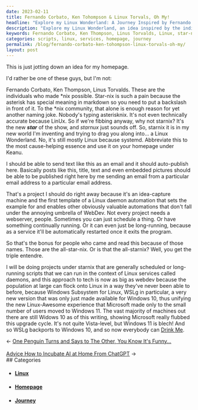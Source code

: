```yaml
---
date: 2023-02-11
title: Fernando Corbato, Ken Tohompson & Linux Torvals, Oh My!
headline: "Explore my Linux Wonderland: A Journey Inspired by Fernando Corbato, Ken Thompson, and Linus Torvalds"
description: "Explore my Linux Wonderland, an idea inspired by the individuals who made star-nix possible: Fernando Corbato, Ken Thompson, and Linus Torvalds. I'm creating projects under starnix, doing long-running scripts that run in the context of Linux services called daemons. See how this approach to tech is now as big as webdev, thanks to the Windows Subsystem for Linux, W. Come join me on this journey!"
keywords: Fernando Corbato, Ken Thompson, Linus Torvalds, Linux, star-nix, Starnix, Daemons, Webdev, Windows Subsystem for Linux, W, Homepage, Projects, Scripts, Services, Journey, Tech, Idea
categories: scripts, linux, services, homepage, journey
permalink: /blog/fernando-corbato-ken-tohompson-linux-torvals-oh-my/
layout: post
---
```



This is just jotting down an idea for my homepage.

I'd rather be one of these guys, but I'm not:

Fernando Corbato, Ken Thompson, Linus Torvalds. These are the individuals who
made \*nix possible. Star-nix is such a pain because the asterisk has special
meaning in markdown so you need to put a backslash in front of it. To the \*nix
community, that alone is enough reason for yet another naming joke. Nobody's
typing asterisknix. It's not even technically accurate because LinUx. So if
we're fibbing anyway, why not starnix? It's the new ***star*** of the show, and
*starnux* just sounds off. So, starnix it is in my new world I'm inventing and
trying to drag you along into... a Linux Wonderland. No, it's still mostly
Linux because systemd. Abbreviate this to the most cause-helping essence and
use it on your homepage under Keanu.

I should be able to send text like this as an email and it should auto-publish
here. Basically posts like this, title, text and even embedded pictures should
be able to be published right here by me sending an email from a particular
email address to a particular email address.

That's a project I should do right away because it's an idea-capture machine
and the first template of a Linux daemon automation that sets the example for
and enables other obviously valuable automations that don't fall under the
annoying umbrella of WebDev. Not every project needs a webserver, people.
Sometimes you can just schedule a thing. Or have something continually running.
Or it can even just be long-running, because as a service it'll be
automatically restarted once it exits the program.

So that's the bonus for people who came and read this because of those names.
Those are the all-star-nix. Or is that the all-starnix? Well, you get the
triple entendre.

I will be doing projects under starnix that are generally scheduled or
long-running scripts that we can run in the context of Linux services called
daemons, and this approach to tech is now as big as webdev because the
population at large can flock onto Linux in a way they've never been able to
before, because Windows Subsystem for Linux, WSLg in particular, a very new
version that was only just made available for Windows 10, thus unifying the new
Linux-Awesome experience that Microsoft made only to the small number of users
moved to Windows 11. The vast majority of machines out there are still Widows
10 as of this writing, showing Microsoft really flubbed this upgrade cycle.
It's not quite Vista-level, but Windows 11 is blech! And so WSLg backports to
Windows 10, and so now everybody can [Drink Me](https://mikelev.in/drinkme).


<div class="post-nav"><div class="post-nav-prev"><span class="arrow">&larr;&nbsp;</span><a href="/blog/one-penguin-turns-and-says-to-the-other-you-know-it-s-funny">One Penguin Turns and Says to The Other, You Know It's Funny...</a></div> &nbsp; <div class="post-nav-next"><a href="/blog/advice-how-to-incubate-ai-at-home-from-chatgpt">Advice How to Incubate AI at Home From ChatGPT</a><span class="arrow">&nbsp;&rarr;</span></div></div>
## Categories

<ul>
<li><h4><a href='/linux/'>Linux</a></h4></li>
<li><h4><a href='/homepage/'>Homepage</a></h4></li>
<li><h4><a href='/journey/'>Journey</a></h4></li></ul>